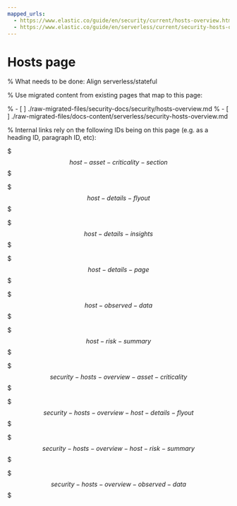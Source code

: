 ```yaml
---
mapped_urls:
  - https://www.elastic.co/guide/en/security/current/hosts-overview.html
  - https://www.elastic.co/guide/en/serverless/current/security-hosts-overview.html
---
```


# Hosts page

% What needs to be done: Align serverless/stateful

% Use migrated content from existing pages that map to this page:

% - [ ] ./raw-migrated-files/security-docs/security/hosts-overview.md
% - [ ] ./raw-migrated-files/docs-content/serverless/security-hosts-overview.md

% Internal links rely on the following IDs being on this page (e.g. as a heading ID, paragraph ID, etc):

$$$host-asset-criticality-section$$$

$$$host-details-flyout$$$

$$$host-details-insights$$$

$$$host-details-page$$$

$$$host-observed-data$$$

$$$host-risk-summary$$$

$$$security-hosts-overview-asset-criticality$$$

$$$security-hosts-overview-host-details-flyout$$$

$$$security-hosts-overview-host-risk-summary$$$

$$$security-hosts-overview-observed-data$$$